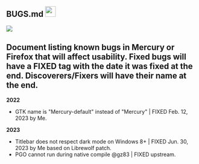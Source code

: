 ## BUGS.md <img src="https://github.com/Alex313031/Mercury/blob/main/logos/bug.svg" width="28">

<img src="https://github.com/Alex313031/Mercury/blob/main/logos/robot_256.png">

## Document listing known bugs in Mercury or Firefox that will affect usability. Fixed bugs will have a FIXED tag with the date it was fixed at the end. Discoverers/Fixers will have their name at the end.
**2022**
 - GTK name is "Mercury-default" instead of "Mercury" | FIXED Feb. 12, 2023 by Me.

**2023**
 - Titlebar does not respect dark mode on Windows 8+ | FIXED Jun. 30, 2023 by Me based on Librewolf patch.
 - PGO cannot run during native compile @gz83 | FIXED upstream.
